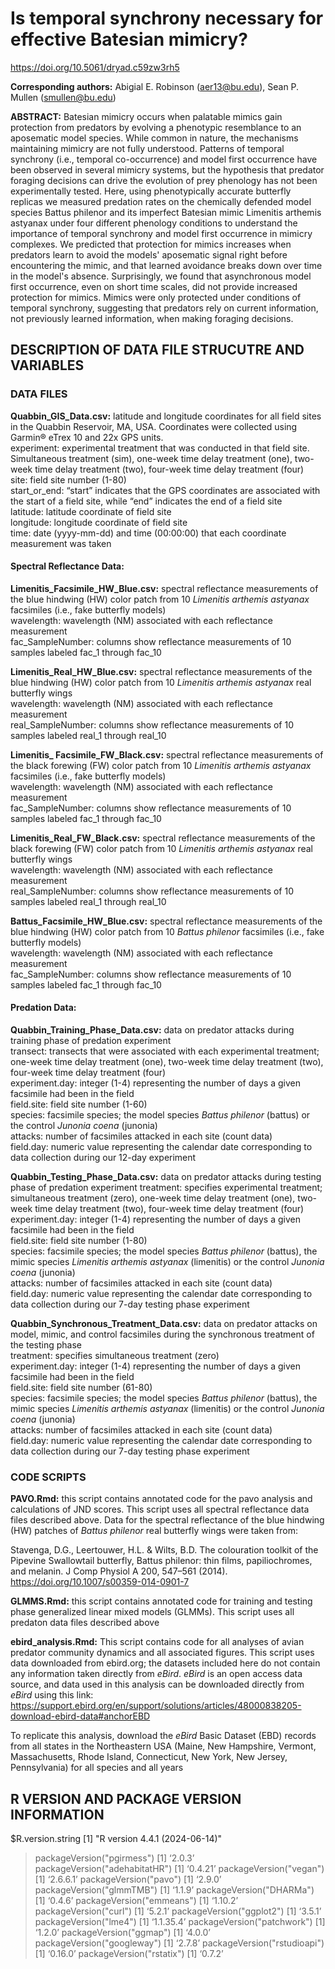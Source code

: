 # Is temporal synchrony necessary for effective Batesian mimicry?
 https://doi.org/10.5061/dryad.c59zw3rh5

**Corresponding authors:** Abigial E. Robinson (aer13@bu.edu), Sean P. Mullen (smullen@bu.edu)

**ABSTRACT:** Batesian mimicry occurs when palatable mimics gain protection from predators by evolving a phenotypic resemblance to an aposematic model species. While common in nature, the mechanisms maintaining mimicry are not fully understood. Patterns of temporal synchrony (i.e., temporal co-occurrence) and model first occurrence have been observed in several mimicry systems, but the hypothesis that predator foraging decisions can drive the evolution of prey phenology has not been experimentally tested. Here, using phenotypically accurate butterfly replicas we measured predation rates on the chemically defended model species Battus philenor and its imperfect Batesian mimic Limenitis arthemis astyanax under four different phenology conditions to understand the importance of temporal synchrony and model first occurrence in mimicry complexes. We predicted that protection for mimics increases when predators learn to avoid the models' aposematic signal right before encountering the mimic, and that learned avoidance breaks down over time in the model's absence. Surprisingly, we found that asynchronous model first occurrence, even on short time scales, did not provide increased protection for mimics. Mimics were only protected under conditions of temporal synchrony, suggesting that predators rely on current information, not previously learned information, when making foraging decisions.   

## **DESCRIPTION OF DATA FILE STRUCUTRE AND VARIABLES**

### **DATA FILES**

**Quabbin_GIS_Data.csv:** latitude and longitude coordinates for all field sites in the Quabbin Reservoir, MA, USA. Coordinates were collected using Garmin® eTrex 10 and 22x GPS units.\
experiment: experimental treatment that was conducted in that field site. Simultaneous treatment (sim), one-week time delay treatment (one), two-week time delay treatment (two), four-week time delay treatment (four)\
site: field site number (1-80)\
start_or_end: “start” indicates that the GPS coordinates are associated with the start of a field site, while “end” indicates the end of a field site\
latitude: latitude coordinate of field site\
longitude: longitude coordinate of field site\
time: date (yyyy-mm-dd) and time (00:00:00) that each coordinate measurement was taken

#### **Spectral Reflectance Data:**

**Limenitis_Facsimile_HW_Blue.csv:** spectral reflectance measurements of the blue hindwing (HW) color patch from 10 *Limenitis arthemis astyanax* facsimiles (i.e., fake butterfly models)\
wavelength: wavelength (NM) associated with each reflectance measurement\
fac_SampleNumber: columns show reflectance measurements of 10 samples labeled fac_1 through fac_10

**Limenitis_Real_HW_Blue.csv:** spectral reflectance measurements of the blue hindwing (HW) color patch from 10 *Limenitis arthemis astyanax* real butterfly wings\
wavelength: wavelength (NM) associated with each reflectance measurement\
real_SampleNumber: columns show reflectance measurements of 10 samples labeled real_1 through real_10

**Limenitis_ Facsimile_FW_Black.csv:** spectral reflectance measurements of the black forewing (FW) color patch from 10 *Limenitis arthemis astyanax* facsimiles (i.e., fake butterfly models)\
wavelength: wavelength (NM) associated with each reflectance measurement\
fac_SampleNumber: columns show reflectance measurements of 10 samples labeled fac_1 through fac_10

**Limenitis_Real_FW_Black.csv:** spectral reflectance measurements of the black forewing (FW) color patch from 10 *Limenitis arthemis astyanax* real butterfly wings\
wavelength: wavelength (NM) associated with each reflectance measurement\
real_SampleNumber: columns show reflectance measurements of 10 samples labeled real_1 through real_10

**Battus_Facsimile_HW_Blue.csv:** spectral reflectance measurements of the blue hindwing (HW) color patch from 10 *Battus philenor* facsimiles (i.e., fake butterfly models)\
wavelength: wavelength (NM) associated with each reflectance measurement\
fac_SampleNumber: columns show reflectance measurements of 10 samples labeled fac_1 through fac_10

#### **Predation Data:**

**Quabbin_Training_Phase_Data.csv:** data on predator attacks during training phase of predation experiment\
transect: transects that were associated with each experimental treatment; one-week time delay treatment (one), two-week time delay treatment (two), four-week time delay treatment (four)\
experiment.day: integer (1-4) representing the number of days a given facsimile had been in the field\
field.site: field site number (1-60)\
species: facsimile species; the model species *Battus philenor* (battus) or the control *Junonia coena* (junonia)\
attacks: number of facsimiles attacked in each site (count data)\
field.day: numeric value representing the calendar date corresponding to data collection during our 12-day experiment

**Quabbin_Testing_Phase_Data.csv:** data on predator attacks during testing phase of predation experiment 
treatment: specifies experimental treatment; simultaneous treatment (zero), one-week time delay treatment (one), two-week time delay treatment (two), four-week time delay treatment (four)\
experiment.day: integer (1-4) representing the number of days a given facsimile had been in the field\
field.site: field site number (1-80)\
species: facsimile species; the model species *Battus philenor* (battus), the mimic species *Limenitis arthemis astyanax* (limenitis) or the control *Junonia coena* (junonia)\
attacks: number of facsimiles attacked in each site (count data)\
field.day: numeric value representing the calendar date corresponding to data collection during our 7-day testing phase experiment

**Quabbin_Synchronous_Treatment_Data.csv:** data on predator attacks on model, mimic, and control facsimiles during the synchronous treatment of the testing phase\
treatment: specifies simultaneous treatment (zero)\
experiment.day: integer (1-4) representing the number of days a given facsimile had been in the field\
field.site: field site number (61-80)\
species: facsimile species; the model species *Battus philenor* (battus), the mimic species *Limenitis arthemis astyanax* (limenitis) or the control *Junonia coena* (junonia)\
attacks: number of facsimiles attacked in each site (count data)\
field.day: numeric value representing the calendar date corresponding to data collection during our 7-day testing phase experiment


### **CODE SCRIPTS**

**PAVO.Rmd:** this script contains annotated code for the pavo analysis and calculations of JND scores. This script uses all spectral reflectance data files described above. Data for the spectral reflectance of the blue hindwing (HW) patches of *Battus philenor* real butterfly wings were taken from:

Stavenga, D.G., Leertouwer, H.L. & Wilts, B.D. The colouration toolkit of the Pipevine Swallowtail butterfly, Battus philenor: thin films, papiliochromes, and melanin. J Comp Physiol A 200, 547–561 (2014). https://doi.org/10.1007/s00359-014-0901-7

**GLMMS.Rmd:** this script contains annotated code for training and testing phase generalized linear mixed models (GLMMs). This script uses all predaton data files described above 

**ebird_analysis.Rmd:** This  script contains code for all analyses of avian predator community dynamics and all associated figures. This script uses data downloaded from ebird.org; the datasets included here do not contain any information taken directly from *eBird*. *eBird* is an open access data source, and data used in this analysis can be downloaded directly from *eBird* using this link:  https://support.ebird.org/en/support/solutions/articles/48000838205-download-ebird-data#anchorEBD

To replicate this analysis, download the *eBird* Basic Dataset (EBD) records from all states in the Northeastern USA (Maine, New Hampshire, Vermont, Massachusetts, Rhode Island, Connecticut, New York, New Jersey, Pennsylvania) for all species and all years


## **R VERSION AND PACKAGE VERSION INFORMATION**
$R.version.string
[1] "R version 4.4.1 (2024-06-14)"

> packageVersion("pgirmess")
[1] ‘2.0.3’
> packageVersion("adehabitatHR")
[1] ‘0.4.21’
> packageVersion("vegan")
[1] ‘2.6.6.1’
> packageVersion("pavo")
[1] ‘2.9.0’
> packageVersion("glmmTMB")
[1] ‘1.1.9’
> packageVersion("DHARMa")
[1] ‘0.4.6’
> packageVersion("emmeans")
[1] ‘1.10.2’
> packageVersion("curl")
[1] ‘5.2.1’
> packageVersion("ggplot2")
[1] ‘3.5.1’
> packageVersion("lme4")
[1] ‘1.1.35.4’
> packageVersion("patchwork")
[1] ‘1.2.0’
> packageVersion("ggmap")
[1] ‘4.0.0’
> packageVersion("googleway")
[1] ‘2.7.8’
> packageVersion("rstudioapi")
[1] ‘0.16.0’
> packageVersion("rstatix")
[1] ‘0.7.2’

